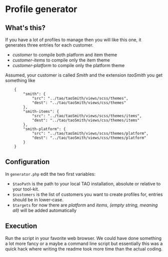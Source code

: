 # Profile generator

## What's this?

If you have a lot of profiles to manage then you will like this one, it generates three entries for each customer.

- *customer* to compile both platform and item theme
- *customer-items* to compile only the item theme
- *customer-platform* to compile only the platform theme

Assumed, your customer is called *Smith* and the extension *taoSmith* you get something like
```
    {
        "smith": {
            "src": "../tao/taoSmith/views/scss/themes",
            "dest": "../tao/taoSmith/views/css/themes"
        },
        "smith-items": {
            "src": "../tao/taoSmith/views/scss/themes/items",
            "dest": "../tao/taoSmith/views/css/themes/items"
        },
        "smith-platform": {
            "src": "../tao/taoSmith/views/scss/themes/platform",
            "dest": "../tao/taoSmith/views/css/themes/platform"
        }
    }
```
## Configuration

In `generator.php` edit the two first variables:
- `$taoPath` is the path to your local TAO installation, absolute or relative to your tool-kit.
- `$customers` is the list of customers you want to create profiles for, entries should be in lower-case.
- `$targets` for now there are *platform* and *items*, *(empty string, meaning all)*  will be added automatically 


## Execution

Run the script in your favorite web browser. We could have done something a lot more fancy or a maybe a command line script but essentially this was a quick hack where writing the readme took more time than the actual coding.
